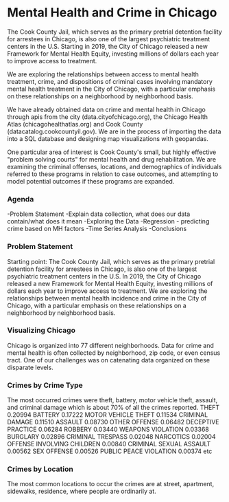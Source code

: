 # Mental Health and Crime in Chicago

The Cook County Jail, which serves as the primary pretrial detention facility for arrestees in Chicago, is also one of the largest psychiatric treatment centers in the U.S. Starting in 2019, the City of Chicago released a new Framework for Mental Health Equity, investing millions of dollars each year to improve access to treatment.

We are exploring the relationships between access to mental health treatment, crime, and dispositions of criminal cases involving mandatory mental health treatment in the City of Chicago, with a particular emphasis on these relationships on a neighborhood by neighborhood basis.

We have already obtained data on crime and mental health in Chicago through apis from the city (data.cityofchicago.org), the Chicago Health Atlas (chicagohealthatlas.org) and Cook County (datacatalog.cookcountyil.gov).  We are in the process of importing the data into a SQL database and designing map visualizations with geopandas.

One particular area of interest is Cook County's small, but highly effective "problem solving courts" for mental health and drug rehabilitation. We are examining the criminal offenses, locations, and demographics of individuals referred to these programs in relation to case outcomes, and attempting to model potential outcomes if these programs are expanded.

### Agenda
-Problem Statement
-Explain data collection, what does our data contain/what does it mean
-Exploring the Data
-Regression - predicting crime based on MH factors
-Time Series Analysis
-Conclusions

### Problem Statement
Starting point:  The Cook County Jail, which serves as the primary pretrial detention facility for arrestees in Chicago, is also one of the largest psychiatric treatment centers in the U.S. 
In 2019, the City of Chicago released a new Framework for Mental Health Equity, investing millions of dollars each year to improve access to treatment.
We are exploring the relationships between mental health incidence and crime in the City of Chicago, with a particular emphasis on these relationships on a neighborhood by neighborhood basis.

### Visualizing Chicago
Chicago is organized into 77 different
neighborhoods.  Data for crime and mental health is often collected by neighborhood, zip code, or even census tract.  One of our challenges was on catenating data organized on these disparate levels.

### Crimes by Crime Type
The most occurred crimes were theft, battery, motor vehicle theft, assault, and criminal damage which is about 70% of all the crimes reported.
THEFT                                0.20994
BATTERY                              0.17222
MOTOR VEHICLE THEFT                  0.11534
CRIMINAL DAMAGE                      0.11510
ASSAULT                              0.08730
OTHER OFFENSE                        0.06482
DECEPTIVE PRACTICE                   0.06284
ROBBERY                              0.03440
WEAPONS VIOLATION                    0.03368
BURGLARY                             0.02896
CRIMINAL TRESPASS                    0.02048
NARCOTICS                            0.02004
OFFENSE INVOLVING CHILDREN           0.00840
CRIMINAL SEXUAL ASSAULT              0.00562
SEX OFFENSE                          0.00526
PUBLIC PEACE VIOLATION               0.00374
etc

### Crimes by Location
The most common locations to occur the crimes are at street, apartment, sidewalks, residence, where people are ordinarily at.

